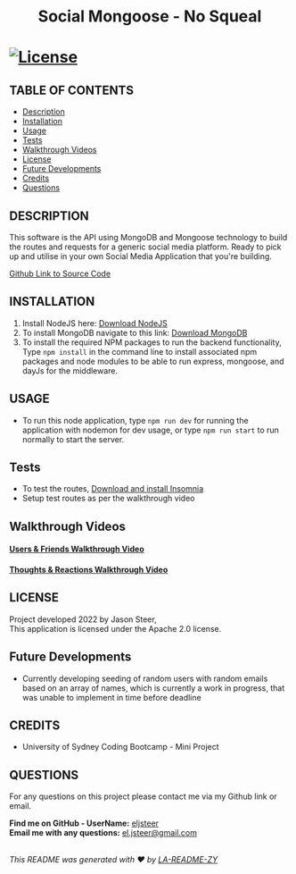 
  
  <h1 align="center">Social Mongoose - No Squeal<h1>

  [![License](https://img.shields.io/badge/License-Apache_2.0-blue.svg)](https://opensource.org/licenses/Apache-2.0)

  ## TABLE OF CONTENTS
  - [Description](#description)
  - [Installation](#Installation)
  - [Usage](#Usage)
  - [Tests](#Tests)
  - [Walkthrough Videos](#walkthrough-videos)
  - [License](#License)
  - [Future Developments](#future-developments)
  - [Credits](#Credits)
  - [Questions](#Questions)

  ## DESCRIPTION
  This software is the API using MongoDB and Mongoose technology to build the routes and requests for a generic social media platform. Ready to pick up and utilise in your own Social Media Application that you're building. 

  [Github Link to Source Code](https://github.com/eljsteer/Social-Mongoose_NoSqueal)
  
  ## INSTALLATION
  1. Install NodeJS here: [Download NodeJS](https://nodejs.org/en/download/)
  2. To install MongoDB navigate to this link: [Download MongoDB](https://www.mongodb.com/try/download/community)
  2. To install the required NPM packages to run the backend functionality, Type `npm install` in the command line to install associated npm packages and node modules to be able to run express, mongoose, and dayJs for the middleware.

  ## USAGE
  * To run this node application, type `npm run dev` for running the application with nodemon for dev usage, or type `npm run start` to run normally to start the server.

  ## Tests
  * To test the routes, [Download and install Insomnia](https://insomnia.rest/download)
  * Setup test routes as per the walkthrough video

  ## Walkthrough Videos
  #### [Users & Friends Walkthrough Video](https://drive.google.com/file/d/1RbeCIIUMXB3SZP87mXiwh7F3XuydEzlQ/view)

  #### [Thoughts & Reactions Walkthrough Video](https://drive.google.com/file/d/1scTwS4oOthcqch7T6Lq-Vt8m7oIQAcbB/view)
  
  ## LICENSE
  Project developed 2022 by Jason Steer,<br />
  This application is licensed under the Apache 2.0 license.

  ## Future Developments
  - Currently developing seeding of random users with random emails based on an array of names, which is currently a work in progress, that was unable to implement in time before deadline 

  ## CREDITS
  - University of Sydney Coding Bootcamp - Mini Project 

  ## QUESTIONS
  For any questions on this project please contact me via my Github link or email.<br />

  **Find me on GitHub - UserName:** [eljsteer](https://github.com/eljsteer)<br />
  **Email me with any questions:** el.jsteer@gmail.com<br />
  <br />
  
  _This README was generated with ❤️ by [LA-README-ZY](https://github.com/eljsteer/LA-README-ZY)_
